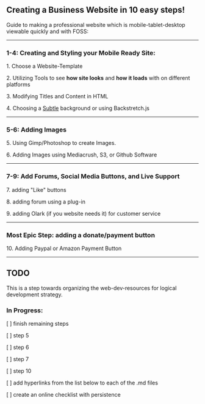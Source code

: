 
## Creating a Business Website in 10 easy steps!

Guide to making a professional website which is mobile-tablet-desktop viewable quickly and with FOSS:


---

### 1-4: Creating and Styling your Mobile Ready Site:

1\. Choose a Website-Template

2\. Utilizing Tools to see **how site looks** and **how it loads** with on different platforms

3\. Modifying Titles and Content in HTML

4\. Choosing a [Subtle](http://subtlepatterns.com/) background or using Backstretch.js

---

### 5-6: Adding Images


5\. Using Gimp/Photoshop to create Images.

6\. Adding Images using Mediacrush, S3, or Github Software 

---

### 7-9: Add Forums, Social Media Buttons, and Live Support

7\. adding "Like" buttons

8\. adding forum using a plug-in

9\. adding Olark (if you website needs it) for customer service

---



### Most Epic Step: adding a donate/payment button

10\. Adding Paypal or Amazon Payment Button

---

## TODO

This is a step towards organizing the web-dev-resources for logical development strategy.


### In Progress:


[ ] finish remaining steps

[ ] step 5

[ ] step 6

[ ] step 7 

[ ] step 10

[ ] add hyperlinks from the list below to each of the .md files

[ ] create an online checklist with persistence
